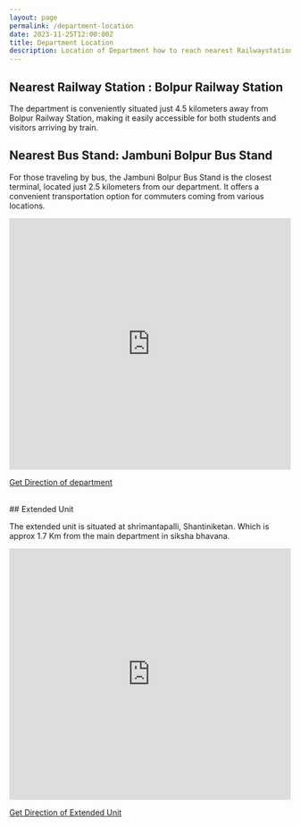 ```yaml
---
layout: page
permalink: /department-location
date: 2023-11-25T12:00:00Z
title: Department Location
description: Location of Department how to reach nearest Railwaystation and Bustand
---
```



## Nearest Railway Station : Bolpur Railway Station
           
The department is conveniently situated just 4.5 kilometers away from Bolpur Railway Station, making it easily accessible for both students and visitors arriving by train.

## Nearest Bus Stand: Jambuni Bolpur Bus Stand

For those traveling by bus, the Jambuni Bolpur Bus Stand is the closest terminal, located just 2.5 kilometers from our department. It offers a convenient transportation option for commuters coming from various locations.


<iframe src="https://www.google.com/maps/embed?pb=!1m18!1m12!1m3!1d3653.844944865238!2d87.67163807527793!3d23.681502378717514!2m3!1f0!2f0!3f0!3m2!1i1024!2i768!4f13.1!3m3!1m2!1s0x39f9dce942887d45%3A0xe34a2a09eb7ab9a4!2sStatistics%20Department%2CVisva%20Bharati!5e0!3m2!1sen!2sin!4v1695548916699!5m2!1sen!2sin" width="100%" height="450" style="border:0;" allowfullscreen="" loading="lazy" referrerpolicy="no-referrer-when-downgrade"></iframe>
 
 
[Get Direction of department <i class='far fa-map'></i> ](https://www.google.com/maps/dir//Statistics+Department,Visva+Bharati+MMJF%2BJM4+Santiniketan+Road+Bolpur,+West+Bengal+731204/@23.6815024,87.674213,16z/data=!4m8!4m7!1m0!1m5!1m1!1s0x39f9dce942887d45:0xe34a2a09eb7ab9a4!2m2!1d87.6742321!2d23.6815022?entry=ttu)


<br>
## Extended Unit

The extended unit is situated at shrimantapalli, Shantiniketan. Which is approx 1.7 Km from the main department in siksha bhavana.

<iframe src="https://www.google.com/maps/embed?pb=!1m14!1m8!1m3!1d5167.453211120161!2d87.67803618122615!3d23.678060426207256!3m2!1i1024!2i768!4f13.1!3m3!1m2!1s0x39f9dddb5b5ef803%3A0x56d661626b7d9da4!2sDepartment%20of%20Statistics%20Extended%20Unit!5e0!3m2!1sen!2sin!4v1700892131895!5m2!1sen!2sin" width="100%" height="450"  style="border:0;" allowfullscreen="" loading="lazy" referrerpolicy="no-referrer-when-downgrade"></iframe>

[Get Direction of Extended Unit <i class='far fa-map'></i> ](https://maps.app.goo.gl/znUb95AbpF2hFVHu8)
